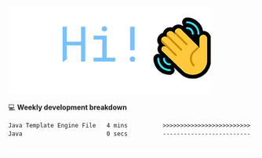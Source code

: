 ![Hi!](assets/images/hi.png)

💻 **Weekly development breakdown**
<!--START_SECTION:waka-->

```txt
Java Template Engine File   4 mins          >>>>>>>>>>>>>>>>>>>>>>>>>   98.95 %
Java                        0 secs          -------------------------   01.05 %
```

<!--END_SECTION:waka-->

![footer](assets/images/footer.png)
